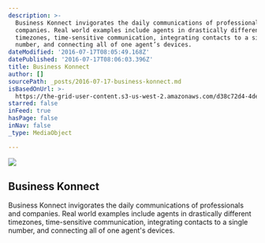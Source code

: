 ```yaml
---
description: >-
  Business Konnect invigorates the daily communications of professionals and
  companies. Real world examples include agents in drastically different
  timezones, time-sensitive communication, integrating contacts to a single
  number, and connecting all of one agent’s devices.
dateModified: '2016-07-17T08:05:49.168Z'
datePublished: '2016-07-17T08:06:03.396Z'
title: Business Konnect
author: []
sourcePath: _posts/2016-07-17-business-konnect.md
isBasedOnUrl: >-
  https://the-grid-user-content.s3-us-west-2.amazonaws.com/d38c72d4-4def-48a6-8ec2-436bc0981857.jpg
starred: false
inFeed: true
hasPage: false
inNav: false
_type: MediaObject

---
```

![](https://the-grid-user-content.s3-us-west-2.amazonaws.com/d38c72d4-4def-48a6-8ec2-436bc0981857.jpg)

## **Business Konnect**

Business Konnect invigorates the daily communications of professionals and companies. Real world examples include agents in drastically different timezones, time-sensitive communication, integrating contacts to a single number, and connecting all of one agent's devices.